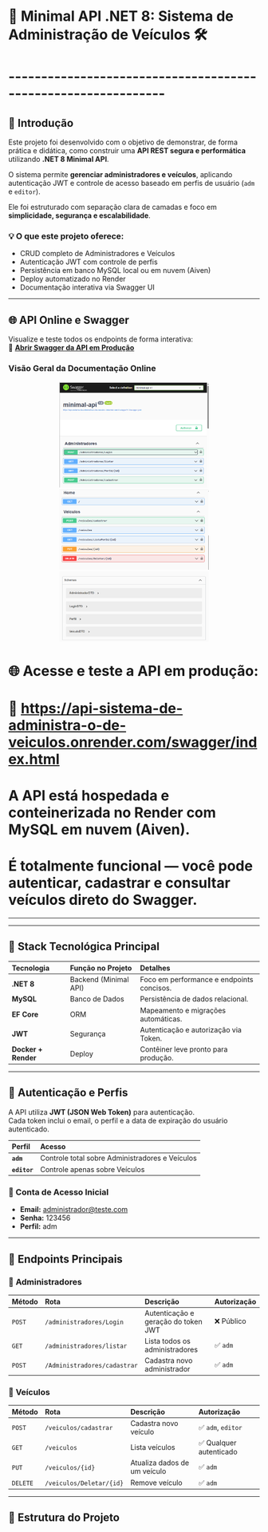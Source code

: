 # 🚀 Minimal API .NET 8: Sistema de Administração de Veículos 🛠️
# --------------------------------------------------------------

## 🧭 Introdução

Este projeto foi desenvolvido com o objetivo de demonstrar, de forma prática e didática,
como construir uma **API REST segura e performática** utilizando **.NET 8 Minimal API**.

O sistema permite **gerenciar administradores e veículos**, aplicando autenticação JWT
e controle de acesso baseado em perfis de usuário (`adm` e `editor`).

Ele foi estruturado com separação clara de camadas e foco em **simplicidade, segurança e escalabilidade**.

### 💡 O que este projeto oferece:
- CRUD completo de Administradores e Veículos  
- Autenticação JWT com controle de perfis  
- Persistência em banco MySQL local ou em nuvem (Aiven)  
- Deploy automatizado no Render  
- Documentação interativa via Swagger UI  

---

## 🌐 API Online e Swagger

Visualize e teste todos os endpoints de forma interativa:  
🔗 **[Abrir Swagger da API em Produção](https://api-sistema-de-administra-o-de-veiculos.onrender.com/swagger/index.html)**  

### Visão Geral da Documentação Online
<div align="center">
    <img src="ima1.png" alt="Endpoints de Administradores" width="300px"/>
    <img src="ima2.png" alt="Endpoints de Veículos" width="300px"/>
    <img src="ima3.png" alt="Schemas de Dados" width="300px"/>
</div>

# 🌐 Acesse e teste a API em produção:
# 🔗 https://api-sistema-de-administra-o-de-veiculos.onrender.com/swagger/index.html

# A API está hospedada e conteinerizada no Render com MySQL em nuvem (Aiven).
# É totalmente funcional — você pode autenticar, cadastrar e consultar veículos direto do Swagger.

---

---

## 🧰 Stack Tecnológica Principal

| Tecnologia | Função no Projeto | Detalhes |
| :--- | :--- | :--- |
| **.NET 8** | Backend (Minimal API) | Foco em performance e endpoints concisos. |
| **MySQL** | Banco de Dados | Persistência de dados relacional. |
| **EF Core** | ORM | Mapeamento e migrações automáticas. |
| **JWT** | Segurança | Autenticação e autorização via Token. |
| **Docker + Render** | Deploy | Contêiner leve pronto para produção. |

---

## 🔐 Autenticação e Perfis

A API utiliza **JWT (JSON Web Token)** para autenticação.  
Cada token inclui o email, o perfil e a data de expiração do usuário autenticado.

| Perfil | Acesso |
| :--- | :--- |
| **`adm`** | Controle total sobre Administradores e Veículos |
| **`editor`** | Controle apenas sobre Veículos |

### 🔑 Conta de Acesso Inicial
- **Email:** administrador@teste.com  
- **Senha:** 123456  
- **Perfil:** adm  

---

## 🏁 Endpoints Principais

### 👥 **Administradores**
| Método | Rota | Descrição | Autorização |
| :--- | :--- | :--- | :--- |
| `POST` | `/administradores/Login` | Autenticação e geração do token JWT | ❌ Público |
| `GET` | `/administradores/listar` | Lista todos os administradores | ✅ `adm` |
| `POST` | `/Administradores/cadastrar` | Cadastra novo administrador | ✅ `adm` |

### 🚗 **Veículos**
| Método | Rota | Descrição | Autorização |
| :--- | :--- | :--- | :--- |
| `POST` | `/veiculos/cadastrar` | Cadastra novo veículo | ✅ `adm`, `editor` |
| `GET` | `/veiculos` | Lista veículos | ✅ Qualquer autenticado |
| `PUT` | `/veiculos/{id}` | Atualiza dados de um veículo | ✅ `adm` |
| `DELETE` | `/veiculos/Deletar/{id}` | Remove veículo | ✅ `adm` |

---

## 📂 Estrutura do Projeto

